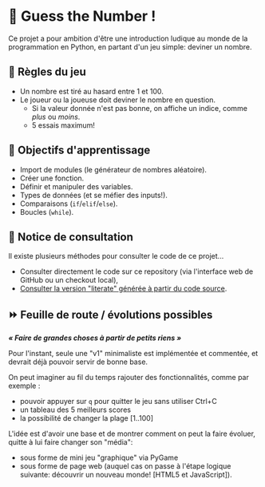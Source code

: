 # 🎲 Guess the Number !

Ce projet a pour ambition d'être une introduction ludique au monde
de la programmation en Python, en partant d'un jeu simple: deviner un nombre.

## 📜 Règles du jeu

- Un nombre est tiré au hasard entre 1 et 100.
- Le joueur ou la joueuse doit deviner le nombre en question.
  - Si la valeur donnée n'est pas bonne, on affiche un indice,
    comme *plus* ou *moins*.
  - 5 essais maximum!

## 🧠 Objectifs d'apprentissage

- Import de modules (le générateur de nombres aléatoire).
- Créer une fonction.
- Définir et manipuler des variables.
- Types de données (et se méfier des inputs!).
- Comparaisons (`if`/`elif`/`else`).
- Boucles (`while`).

## 👀 Notice de consultation

Il existe plusieurs méthodes pour consulter le code de ce projet...

- Consulter directement le code sur ce repository (via l'interface web de GitHub ou un checkout local),
- [Consulter la version "literate" générée à partir du code source](https://philament-club.github.io/python-guess-the-number/annotated-sources/v1-simple/main.html).

## ⏩ Feuille de route / évolutions possibles

***« Faire de grandes choses à partir de petits riens »***

Pour l'instant, seule une "v1" minimaliste est implémentée et commentée,
et devrait déjà pouvoir servir de bonne base.

On peut imaginer au fil du temps rajouter des fonctionnalités, comme par exemple :
- pouvoir appuyer sur `q` pour quitter le jeu sans utiliser Ctrl+C
- un tableau des 5 meilleurs scores
- la possibilité de changer la plage [1..100]

L'idée est d'avoir une base et de montrer comment on peut la faire évoluer,
quitte à lui faire changer son "média":
- sous forme de mini jeu "graphique" via PyGame
- sous forme de page web (auquel cas on passe à l'étape logique suivante:
  découvrir un nouveau monde! [HTML5 et JavaScript]).
